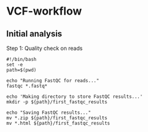 # VCF-workflow


## Initial analysis

Step 1: Quality check on reads

```
#!/bin/bash
set -e
path=$(pwd)

echo "Running FastQC for reads..."
fastqc *.fastq*

echo 'Making directory to store FastQC results...'
mkdir -p ${path}/first_fastqc_results

echo "Saving FastQC results..."
mv *.zip ${path}/first_fastqc_results
mv *.html ${path}/first_fastqc_results
```
